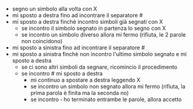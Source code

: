 - segno un simbolo alla volta con X
- mi sposto a destra fino ad incontrare il separatore #
- mi sposto a destra finchè incontro simboli già segnati con X
    - se incontro il simbolo segnato in partenza lo segno con X
    - se incontro un simbolo diverso allora mi fermo (rifiuta, le 2 parole non coincidono)
- mi sposto a sinistra fino ad incontrare il separatore #
- mi sposto a sinistra finchè non incontro l'ultimo simbolo segnato e mi sposto a destra
    - se ci sono altri simboli da segnare, ricomincio il procedimento
    - se incontro # mi sposto a destra
        - mi continuo a spostare a destra leggendo X
        - se incontro un simbolo non segnato allora mi fermo (rifiuta, la prima parola è finita ma la seconda no)
        - se incontro $\square$ ho terminato entrambe le parole, allora accetto